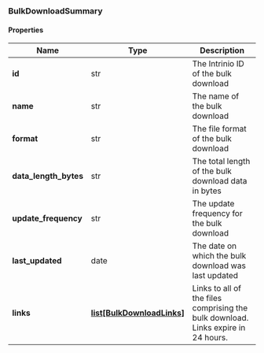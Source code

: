 

[//]: # (CLASS:BulkDownloadSummary)

[//]: # (KIND:object)

### BulkDownloadSummary

#### Properties

[//]: # (START_DEFINITION)

Name | Type | Description
------------ | ------------- | -------------
**id** | str | The Intrinio ID of the bulk download &nbsp;
**name** | str | The name of the bulk download &nbsp;
**format** | str | The file format of the bulk download &nbsp;
**data_length_bytes** | str | The total length of the bulk download data in bytes &nbsp;
**update_frequency** | str | The update frequency for the bulk download &nbsp;
**last_updated** | date | The date on which the bulk download was last updated &nbsp;
**links** | [**list[BulkDownloadLinks]**](BulkDownloadLinks.md) | Links to all of the files comprising the bulk download. Links expire in 24 hours. &nbsp;

[//]: # (END_DEFINITION)


[//]: # (CONTAINED_CLASS:BulkDownloadLinks)



